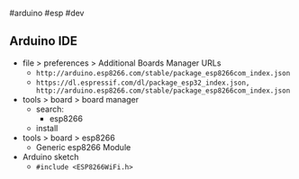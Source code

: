 #arduino #esp #dev 

## Arduino IDE
- file > preferences > Additional Boards Manager URLs
	- `http://arduino.esp8266.com/stable/package_esp8266com_index.json`
	- `https://dl.espressif.com/dl/package_esp32_index.json, http://arduino.esp8266.com/stable/package_esp8266com_index.json`
- tools > board > board manager
	- search:
		- esp8266 
	- install
- tools > board > esp8266
	- Generic esp8266 Module
- Arduino sketch
	- `#include <ESP8266WiFi.h>`